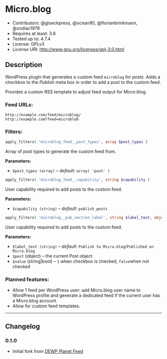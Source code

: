 # Micro.blog
* Contributors:      @glueckpress, @ocean90, @florianbrinkmann, @zodiac1978
* Requires at least: 3.8
* Tested up to:      4.7.4
* License:           GPLv3
* License URI:       http://www.gnu.org/licenses/gpl-3.0.html

## Description
WordPress plugin that generates a custom feed `microblog` for posts. Adds a checkbox to the _Publish_ meta box in order to add a post to the custom feed.

Provides a custom RSS template to adjust feed output for Micro.blog.

### Feed URLs:

```
http://example.com/feed/microblog/
http://example.com?feed=microblob
```

### Filters:

```php
apply_filters( 'microblog_feed__post_types', array $post_types )
```

Array of post types to generate the custom feed from.

**Parameters:**

* `$post_types (array)` – _default:_ `array( 'post' )`

```php
apply_filters( 'microblog_feed__capability', string $capability )
```

User capability required to add posts to the custom feed.

**Parameters:**

* `$capability (string)` – _default:_ `publish_posts`

```php
apply_filters( 'microblog__pub_section_label', string $label_text, object $post, string|boolean $value )
```

User capability required to add posts to the custom feed.

**Parameters:**

* `$label_text (string)` – _default:_ `Publish to Micro.blog`/`Published on Micro.blog`
* `$post` (object) – the current Post object
* `$value` (string|bool) – `1` when checkbox is checked, `false`when not checked

### Planned features:

- Allow 1 feed per WordPress user: add Micro.blog user name to WordPress profile and generate a dedicated feed if the current user has a Micro.blog account.
- Allow for custom feed templates.

---

## Changelog

### 0.1.0
* Initial fork from [DEWP Planet Feed](https://github.com/deworg/dewp-planet-feed)
